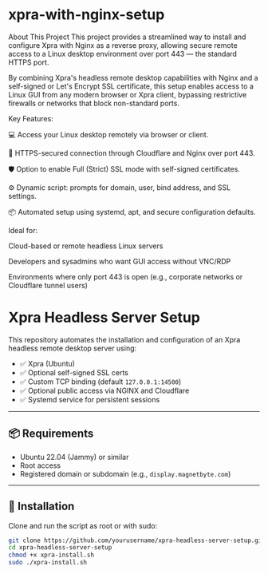 # xpra-with-nginx-setup
About This Project
This project provides a streamlined way to install and configure Xpra with Nginx as a reverse proxy, allowing secure remote access to a Linux desktop environment over port 443 — the standard HTTPS port.

By combining Xpra's headless remote desktop capabilities with Nginx and a self-signed or Let's Encrypt SSL certificate, this setup enables access to a Linux GUI from any modern browser or Xpra client, bypassing restrictive firewalls or networks that block non-standard ports.

Key Features:

💻 Access your Linux desktop remotely via browser or client.

🔐 HTTPS-secured connection through Cloudflare and Nginx over port 443.

🛡️ Option to enable Full (Strict) SSL mode with self-signed certificates.

⚙️ Dynamic script: prompts for domain, user, bind address, and SSL settings.

📦 Automated setup using systemd, apt, and secure configuration defaults.

Ideal for:

Cloud-based or remote headless Linux servers

Developers and sysadmins who want GUI access without VNC/RDP

Environments where only port 443 is open (e.g., corporate networks or Cloudflare tunnel users)

# Xpra Headless Server Setup

This repository automates the installation and configuration of an Xpra headless remote desktop server using:

- ✅ Xpra (Ubuntu)
- ✅ Optional self-signed SSL certs
- ✅ Custom TCP binding (default `127.0.0.1:14500`)
- ✅ Optional public access via NGINX and Cloudflare
- ✅ Systemd service for persistent sessions

---

## 📦 Requirements

- Ubuntu 22.04 (Jammy) or similar
- Root access
- Registered domain or subdomain (e.g., `display.magnetbyte.com`)

---

## 🚀 Installation

Clone and run the script as root or with sudo:

```bash
git clone https://github.com/yourusername/xpra-headless-server-setup.git
cd xpra-headless-server-setup
chmod +x xpra-install.sh
sudo ./xpra-install.sh
